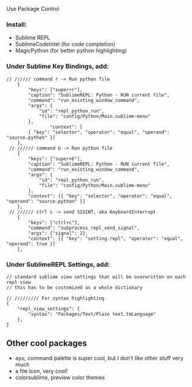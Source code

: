 Use Package Control

### Install: 
* Sublime REPL 
* SublimeCodeIntel (for code completion)
* MagicPython (for better python highlighting)

### Under Sublime Key Bindings, add:
```
// ////// command r -> Run python file
    {
        "keys": ["super+r"],
        "caption": "SublimeREPL: Python - RUN current file",
        "command": "run_existing_window_command",
        "args": {
            "id": "repl_python_run",
            "file": "config/Python/Main.sublime-menu"
        },
                "context": [
        { "key": "selector", "operator": "equal", "operand": "source.python" }]
    },
 // ////// command b -> Run python file
    {
        "keys": ["super+b"],
        "caption": "SublimeREPL: Python - RUN current file",
        "command": "run_existing_window_command",
        "args": {
            "id": "repl_python_run",
            "file": "config/Python/Main.sublime-menu" 
        },
        "context": [{ "key": "selector", "operator": "equal", "operand": "source.python" }]
    },
 // ////// ctrl c -> send SIGINT, aka KeyboardInterrupt
    {
        "keys": ["ctrl+c"], 
        "command": "subprocess_repl_send_signal", 
        "args": {"signal": 2},
        "context": [{ "key": "setting.repl", "operator": "equal", "operand": true }]
    },
```

### Under SublimeREPL Settings, add:
```
// standard sublime view settings that will be overwritten on each repl view
// this has to be customized as a whole dictionary

// ///////// For syntax highlighting
{
    "repl_view_settings": {
        "syntax": "Packages/Text/Plain text.tmLanguage"
    },
}
```

## Other cool packages

* ayu, command palette is super cool, but I don't like other stuff very much
* a file icon, very cool!
* colorsublime, preview color themes
